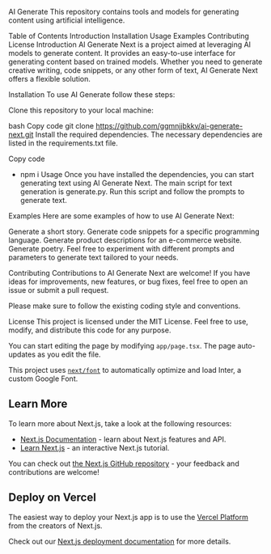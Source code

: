 AI Generate
This repository contains tools and models for generating content using artificial intelligence.

Table of Contents
Introduction
Installation
Usage
Examples
Contributing
License
Introduction
AI Generate Next is a project aimed at leveraging AI models to generate content. It provides an easy-to-use interface for generating content based on trained models. Whether you need to generate creative writing, code snippets, or any other form of text, AI Generate Next offers a flexible solution.

Installation
To use AI Generate follow these steps:

Clone this repository to your local machine:

bash
Copy code
git clone https://github.com/ggmnjjbkkv/ai-generate-next.git
Install the required dependencies. The necessary dependencies are listed in the requirements.txt file.

Copy code
* npm i
Usage
Once you have installed the dependencies, you can start generating text using AI Generate Next. The main script for text generation is generate.py. Run this script and follow the prompts to generate text.

Examples
Here are some examples of how to use AI Generate Next:

Generate a short story.
Generate code snippets for a specific programming language.
Generate product descriptions for an e-commerce website.
Generate poetry.
Feel free to experiment with different prompts and parameters to generate text tailored to your needs.

Contributing
Contributions to AI Generate Next are welcome! If you have ideas for improvements, new features, or bug fixes, feel free to open an issue or submit a pull request.

Please make sure to follow the existing coding style and conventions.

License
This project is licensed under the MIT License. Feel free to use, modify, and distribute this code for any purpose.







You can start editing the page by modifying `app/page.tsx`. The page auto-updates as you edit the file.

This project uses [`next/font`](https://nextjs.org/docs/basic-features/font-optimization) to automatically optimize and load Inter, a custom Google Font.

## Learn More

To learn more about Next.js, take a look at the following resources:

- [Next.js Documentation](https://nextjs.org/docs) - learn about Next.js features and API.
- [Learn Next.js](https://nextjs.org/learn) - an interactive Next.js tutorial.

You can check out [the Next.js GitHub repository](https://github.com/vercel/next.js/) - your feedback and contributions are welcome!

## Deploy on Vercel

The easiest way to deploy your Next.js app is to use the [Vercel Platform](https://vercel.com/new?utm_medium=default-template&filter=next.js&utm_source=create-next-app&utm_campaign=create-next-app-readme) from the creators of Next.js.

Check out our [Next.js deployment documentation](https://nextjs.org/docs/deployment) for more details.
